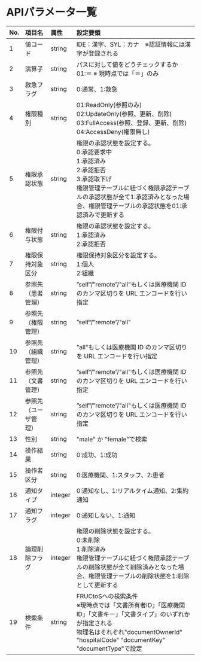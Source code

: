 # APIパラメータ一覧

| No. | 項目名               | 属性    | 設定要領                                                                                                                                                                                                                               |
|:----|:---------------------|:--------|:---------------------------------------------------------------------------------------------------------------------------------------------------------------------------------------------------------------------------------------|
| 1   | 値コード             | string  | IDE：漢字、SYL：カナ　※認証情報には漢字が登録される                                                                                                                                                                                   |
| 2   | 演算子               | string  | パスに対して値をどうチェックするか<br/>01:＝ ※ 現時点では「＝」のみ                                                                                                                                                                   |
| 3   | 救急フラグ           | string  | 0:通常、1:救急                                                                                                                                                                                                                         |
| 4   | 権限種別             | string  | 01:ReadOnly(参照のみ)<br/>02:UpdateOnly(参照、更新、削除)<br/>03:FullAccess(参照、登録、更新、削除)<br/>04:AccessDeny(権限無し)                                                                                                        |
| 5   | 権限承認状態         | string  | 権限の承認状態を設定する。<br/>0:承認要求中<br/>1:承認済み<br/>2:承認拒否<br/>3:承認取下げ <br/>権限管理テーブルに紐づく権限承認テーブルの承認状態が全て1:承認済みとなった場合、権限管理テーブルの承認状態を01:承認済みで更新する      |
| 6   | 権限付与状態         | string  | 権限の承認状態を設定する。<br>1:承認済み<br>2:承認拒否                                                                                                                                                                                 |
| 7   | 権限保持対象区分     | string  | 権限保持対象区分を設定する。<br>1:個人<br>2:組織                                                                                                                                                                                       |
| 8   | 参照先（患者管理）   | string  | ”self”/”remote”/"all"もしくは医療機関 ID のカンマ区切りを URL エンコードを行い指定                                                                                                                                                 |
| 9   | 参照先（権限管理）   | string  | ”self”/”remote”/"all"                                                                                                                                                                                                              |
| 10  | 参照先（組織管理）   | string  | "all"もしくは医療機関 ID のカンマ区切りを URL エンコードを行い指定                                                                                                                                                                     |
| 11  | 参照先（文書管理）   | string  | ”self”/”remote”/"all"もしくは医療機関 ID のカンマ区切りを URL エンコードを行い指定                                                                                                                                                 |
| 12  | 参照先（ユーザ管理） | string  | ”self”/”remote”/"all"もしくは医療機関 ID のカンマ区切りを URL エンコードを行い指定                                                                                                                                                 |
| 13  | 性別                 | string  | "male" か "female"で検索                                                                                                                                                                                                               |
| 14  | 操作結果             | string  | 0:成功、1:成功                                                                                                                                                                                                                         |
| 15  | 操作者区分           | string  | 0:医療機関、1:スタッフ、2:患者                                                                                                                                                                                                         |
| 16  | 通知タイプ           | integer | 0:通知なし、1:リアルタイム通知、2:集約通知                                                                                                                                                                                             |
| 17  | 通知フラグ           | integer | 0:通知しない、1:通知                                                                                                                                                                                                                   |
| 18  | 論理削除フラグ       | integer | 権限の削除状態を設定する。<br/>0:未削除<br/>1:削除済み<br/>権限管理テーブルに紐づく権限承認テーブルの削除状態が全て削除済みとなった場合、権限管理テーブルの削除状態を1:削除として更新する                                              |
| 19  | 検索条件             | string  | FRUCtoSへの検索条件<br/>※現時点では「文書所有者ID」「医療機関ID」「文書キー」「文書タイプ」のいずれかが指定される <br/>物理名はそれぞれ"documentOwnerId" "hospitalCode" "documentKey" "documentType"で設定                            |
